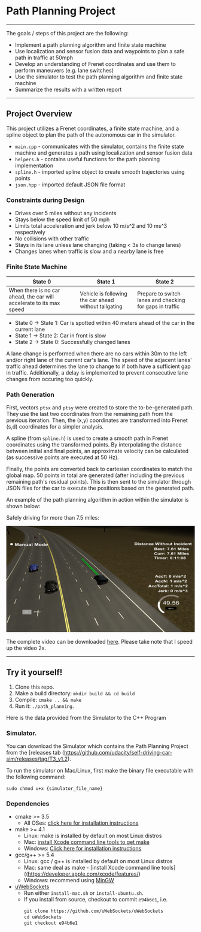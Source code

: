# Path Planning Project
---
The goals / steps of this project are the following:
* Implement a path planning algorithm and finite state machine
* Use localization and sensor fusion data and waypoints to plan a safe path in traffic at 50mph
* Develop an understanding of Frenet coordinates and use them to perform maneuvers (e.g. lane switches)
* Use the simulator to test the path planning algorithm and finite state machine
* Summarize the results with a written report

---
## Project Overview
This project utilizes a Frenet coordinates, a finite state machine, and a spline object to plan the path of the autonomous car in the simulator.

* `main.cpp` - communicates with the simulator, contains the finite state machine and generates a path using localization and sensor fusion data
* `helpers.h` - contains useful functions for the path planning implementation
* `spline.h` - imported spline object to create smooth trajectories using points
* `json.hpp` - imported default JSON file format

### Constraints during Design
* Drives over 5 miles without any incidents
* Stays below the speed limit of 50 mph
* Limits total acceleration and jerk below 10 m/s^2 and 10 ms^3 respectively
* No collisions with other traffic
* Stays in its lane unless lane changing (taking < 3s to change lanes)
* Changes lanes when traffic is slow and a nearby lane is free

### Finite State Machine
| State 0 | State 1 | State 2 |
|---|---|---|
| When there is no car ahead, the car will accelerate to its max speed | Vehicle is following the car ahead without tailgating | Prepare to switch lanes and checking for gaps in traffic |

* State 0 -> State 1: Car is spotted within 40 meters ahead of the car in the current lane
* State 1 -> State 2: Car in front is slow
* State 2 -> State 0: Successfully changed lanes

A lane change is performed when there are no cars within 30m to the left and/or right lane of the current car's lane. The speed of the adjacent lanes' traffic ahead determines the lane to change to if both have a sufficient gap in traffic. Additionally, a delay is implemented to prevent consecutive lane changes from occuring too quickly.

### Path Generation
First, vectors `ptsx` and `ptsy` were created to store the to-be-generated path. 
They use the last two coordinates from the remaining path from the previous iteration. Then, the (x,y) coordinates are transformed into Frenet (s,d) coordinates for a simpler analysis.

A spline (from `spline.h`) is used to create a smooth path in Frenet coordinates using the transformed points. By interpolating the distance between initial and final points, an approximate velocity can be calculated (as successive points are executed at 50 Hz).

Finally, the points are converted back to cartesian coordinates to match the global map. 50 points in total are generated (after including the previous remaining path's residual points). This is then sent to the simulator through JSON files for the car to execute the positions based on the generated path.

An example of the path planning algorithm in action within the simulator is shown below:

Safely driving for more than 7.5 miles:

![result](media/result.png)

The complete video can be downloaded [here](media/output.mp4). Please take note that I speed up the video 2x.

---
## Try it yourself!

1. Clone this repo.
2. Make a build directory: `mkdir build && cd build`
3. Compile: `cmake .. && make`
4. Run it: `./path_planning`.

Here is the data provided from the Simulator to the C++ Program

### Simulator.
You can download the Simulator which contains the Path Planning Project from the [releases tab (https://github.com/udacity/self-driving-car-sim/releases/tag/T3_v1.2).  

To run the simulator on Mac/Linux, first make the binary file executable with the following command:
```shell
sudo chmod u+x {simulator_file_name}
```
### Dependencies

* cmake >= 3.5
  * All OSes: [click here for installation instructions](https://cmake.org/install/)
* make >= 4.1
  * Linux: make is installed by default on most Linux distros
  * Mac: [install Xcode command line tools to get make](https://developer.apple.com/xcode/features/)
  * Windows: [Click here for installation instructions](http://gnuwin32.sourceforge.net/packages/make.htm)
* gcc/g++ >= 5.4
  * Linux: gcc / g++ is installed by default on most Linux distros
  * Mac: same deal as make - [install Xcode command line tools]((https://developer.apple.com/xcode/features/)
  * Windows: recommend using [MinGW](http://www.mingw.org/)
* [uWebSockets](https://github.com/uWebSockets/uWebSockets)
  * Run either `install-mac.sh` or `install-ubuntu.sh`.
  * If you install from source, checkout to commit `e94b6e1`, i.e.
    ```
    git clone https://github.com/uWebSockets/uWebSockets 
    cd uWebSockets
    git checkout e94b6e1
